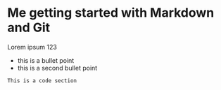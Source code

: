 # Me getting started with Markdown and Git

Lorem ipsum 123

* this is a bullet point
* this is a second bullet point

```
This is a code section
```
